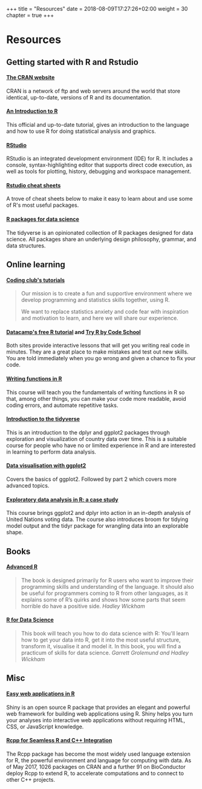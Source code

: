 +++
title = "Resources"
date = 2018-08-09T17:27:26+02:00
weight = 30
chapter = true
+++

# Resources

## Getting started with R and Rstudio

#### [The CRAN website](https://cran.r-project.org/)

CRAN is a network of ftp and web servers around the world that store identical, 
up-to-date, versions of R and its documentation. 

#### [An Introduction to R](https://cran.r-project.org/doc/manuals/r-release/R-intro.pdf)

This official and up-to-date tutorial, gives an introduction to the language 
and how to use R for doing statistical analysis and graphics.	

#### [RStudio](https://www.rstudio.com/products/rstudio/)

RStudio is an integrated development environment (IDE) for R. 
It includes a console, syntax-highlighting editor that supports direct code 
execution, as well as tools for plotting, history, debugging and workspace 
management. 

#### [Rstudio cheat sheets](https://www.rstudio.com/resources/cheatsheets/)

A trove of cheat sheets below to make it easy to learn about and use some of 
R's most useful packages.

#### [R packages for data science](https://www.tidyverse.org/)

The tidyverse is an opinionated collection of R packages designed for data 
science. All packages share an underlying design philosophy, grammar, and 
data structures. 

## Online learning

#### [Coding club's tutorials](https://ourcodingclub.github.io/)

> Our mission is to create a fun and supportive environment where we develop programming and statistics skills together, using R. 
> 
> We want to replace statistics anxiety and code fear with inspiration and motivation to learn, and here we will share our experience.

#### [Datacamp's free R tutorial](https://www.datacamp.com/courses/free-introduction-to-r) and [Try R by Code School](http://tryr.codeschool.com/)

Both sites provide interactive lessons that will get you writing real code in minutes. They are a great place to make mistakes and test out new skills. You are told immediately when you go wrong and given a chance to fix your code.

#### [Writing functions in R](https://www.datacamp.com/courses/writing-functions-in-r)

This course will teach you the fundamentals of writing functions in R so that, among other things, you can make your code more readable, avoid coding errors, and automate repetitive tasks.

#### [Introduction to the tidyverse](https://www.datacamp.com/courses/introduction-to-the-tidyverse)

This is an introduction to the dplyr and ggplot2 packages through exploration and visualization of country data over time. 
This is a suitable course for people who have no or limited experience in R and are interested in learning to perform data analysis.

#### [Data visualisation with ggplot2](https://www.datacamp.com/courses/data-visualization-with-ggplot2-1)

Covers the basics of ggplot2. 
Followed by part 2 which covers more advanced topics.

#### [Exploratory data analysis in R: a case study](https://www.datacamp.com/courses/exploratory-data-analysis-in-r-case-study) 

This course brings ggplot2 and dplyr into action in an in-depth analysis of 
United Nations voting data. The course also introduces broom for tidying 
model output and the tidyr package for wrangling data into an explorable shape.

## Books

#### [Advanced R](http://adv-r.had.co.nz/)

> The book is designed primarily for R users who want to improve their 
> programming skills and understanding of the language. 
> It should also be useful for programmers coming to R from other languages, 
> as it explains some of R’s quirks and shows how some parts that seem horrible 
> do have a positive side.
> <cite> Hadley Wickham </cite>

#### [R for Data Science](http://r4ds.had.co.nz/)

> This book will teach you how to do data science with R: You'll learn how to 
> get your data into R, get it into the most useful structure, transform it, 
> visualise it and model it. In this book, you will find a practicum of skills 
> for data science. 
> <cite> Garrett Grolemund and Hadley Wickham </cite>

## Misc

#### [Easy web applications in R](https://www.rstudio.com/products/shiny/)

Shiny is an open source R package that provides an elegant and powerful web 
framework for building web applications using R. 
Shiny helps you turn your analyses into interactive web applications without 
requiring HTML, CSS, or JavaScript knowledge.

#### [Rcpp for Seamless R and C++ Integration](http://www.rcpp.org/)

The Rcpp package has become the most widely used language extension for R, 
the powerful environment and language for computing with data. 
As of May 2017, 1026 packages on CRAN and a further 91 on BioConductor 
deploy Rcpp to extend R, to accelerate computations and to connect to other 
C++ projects.

